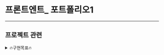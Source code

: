 # 프론트엔트_ 포트폴리오1

---

## 프로젝트 관련

<details>
<summary>🔥구현목표🔥</summary>


##### 
+ 반응형 프로젝트
+ 학력, 자격증 등 소개
+ 보유기술
+ 프로젝트 소개
+ 프로젝트 실행 영상
+ 개인 IT 블로그

</details>


